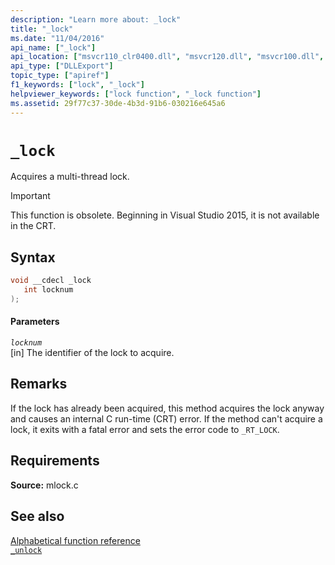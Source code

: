 ```yaml
---
description: "Learn more about: _lock"
title: "_lock"
ms.date: "11/04/2016"
api_name: ["_lock"]
api_location: ["msvcr110_clr0400.dll", "msvcr120.dll", "msvcr100.dll", "msvcr90.dll", "msvcr80.dll", "msvcr110.dll", "msvcrt.dll", "msvcr120_clr0400.dll"]
api_type: ["DLLExport"]
topic_type: ["apiref"]
f1_keywords: ["lock", "_lock"]
helpviewer_keywords: ["lock function", "_lock function"]
ms.assetid: 29f77c37-30de-4b3d-91b6-030216e645a6
---
```

# `_lock`

Acquires a multi-thread lock.

> [!IMPORTANT]
> This function is obsolete. Beginning in Visual Studio 2015, it is not available in the CRT.

## Syntax

```cpp
void __cdecl _lock
   int locknum
);
```

#### Parameters

*`locknum`*\
[in] The identifier of the lock to acquire.

## Remarks

If the lock has already been acquired, this method acquires the lock anyway and causes an internal C run-time (CRT) error. If the method can't acquire a lock, it exits with a fatal error and sets the error code to `_RT_LOCK`.

## Requirements

**Source:** mlock.c

## See also

[Alphabetical function reference](./reference/crt-alphabetical-function-reference.md)\
[`_unlock`](./unlock.md)
